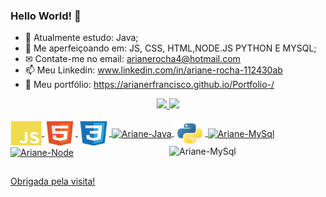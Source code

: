 ### Hello World! 👋 

- 🌱 Atualmente estudo: Java;
- 📜 Me aperfeiçoando em: JS, CSS, HTML,NODE.JS PYTHON E MYSQL;
- ✉ Contate-me no email: arianerocha4@hotmail.com
- 📫 Meu Linkedin: www.linkedin.com/in/ariane-rocha-112430ab
- 🧐 Meu portfólio: https://arianerfrancisco.github.io/Portfolio-/

<div align="center">
  <a href="https://github.com/arianerfrancisco">
  <img height="180em" src="https://github-readme-stats.vercel.app/api?username=arianerfrancisco&show_icons=true&theme=dracula&include_all_commits=true&count_private=true"/>
  <img height="180em" src="https://github-readme-stats.vercel.app/api/top-langs/?username=arianerfrancisco&layout=compact&langs_count=7&theme=dracula"/>
</div>
<div style="display: inline_block"><br>
  <img align="center" alt="Ariane-Js" height="40" width="50" src="https://raw.githubusercontent.com/devicons/devicon/master/icons/javascript/javascript-plain.svg">
  <img align="center" alt="Ariane-HTML" height="40" width="50" src="https://raw.githubusercontent.com/devicons/devicon/master/icons/html5/html5-original.svg">
  <img align="center" alt="Ariane-CSS" height="40" width="50" src="https://raw.githubusercontent.com/devicons/devicon/master/icons/css3/css3-original.svg">
  <img align="center" alt="Ariane-Java" height="40" width="50" src="https://img.shields.io/badge/Java-ED8B00?style=for-the-badge&logo=java&logoColor=white">
  <img align="center" alt="Ariane-Python" height="40" width="50" src="https://raw.githubusercontent.com/devicons/devicon/master/icons/python/python-original.svg">
  <img align="center" alt="Ariane-MySql" height="40" width="50" src="https://img.shields.io/badge/MySQL-00000F?style=for-the-badge&logo=mysql&logoColor=white"> 
  <img align="center" alt="Ariane-Node" height="40" width="50" src="https://img.shields.io/badge/Node.js-43853D?style=for-the-badge&logo=node.js&logoColor=white"> 
  <img align="right" alt="Ariane-MySql" height="180" width="250" src="https://media.giphy.com/media/EcqCKYnrHiAgwpGqme/giphy.gif"> 
  
  
##


</div>
  
Obrigada pela visita!

